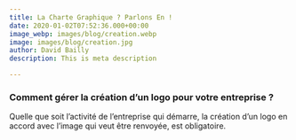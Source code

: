 ```yaml
---
title: La Charte Graphique ? Parlons En !
date: 2020-01-02T07:52:36.000+00:00
image_webp: images/blog/creation.webp
image: images/blog/creation.jpg
author: David Bailly
description: This is meta description

---
```

### Comment gérer la création d’un logo pour votre entreprise ?

Quelle que soit l’activité de l’entreprise qui démarre, la création d’un logo en accord avec l’image qui veut être renvoyée, est obligatoire.